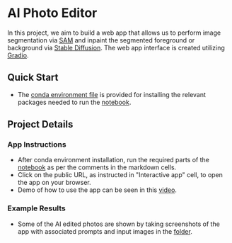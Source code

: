# AI Photo Editor
In this project, we aim to build a web app that allows us to perform image segmentation via [SAM](https://huggingface.co/docs/transformers/main/en/model_doc/sam) and inpaint the segmented foreground or background via [Stable Diffusion](https://huggingface.co/diffusers/stable-diffusion-xl-1.0-inpainting-0.1). The web app interface is created utilizing [Gradio](https://www.gradio.app/).

## Quick Start
- The [conda environment file](AI_editor.yml) is provided for installing the relevant packages needed to run the [notebook](AI_PhotoEditor.ipynb).

## Project Details
### App Instructions
- After conda environment installation, run the required parts of the [notebook](AI_PhotoEditor.ipynb) as per the comments in the markdown cells. 
- Click on the public URL, as instructed in "Interactive app" cell, to open the app on your browser.
- Demo of how to use the app can be seen in this [video](https://youtu.be/UG0YdPsSHsY?si=31t4-q-iVCnD76e8).  

### Example Results
- Some of the AI edited photos are shown by taking screenshots of the app with associated prompts and input images in the [folder](./Output_screenshots/).


